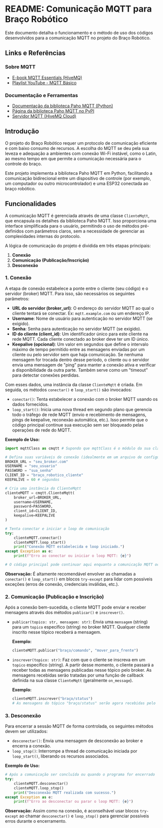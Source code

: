 # README: Comunicação MQTT para Braço Robótico

Este documento detalha o funcionamento e o método de uso dos códigos desenvolvidos para a comunicação MQTT no projeto do Braço Robótico.

## Links e Referências

### Sobre MQTT

  * [E-book MQTT Essentials (HiveMQ)](https://www.hivemq.com/downloads/hivemq-ebook-mqtt-essentials.pdf)
  * [Playlist YouTube - MQTT Básico](https://www.google.com/search?q=https://youtu.be/bBfHV2nM_PU%3Fsi%3DpBPUnZp1d1W7jhoJ)

### Documentação e Ferramentas

  * [Documentação da biblioteca Paho MQTT (Python)](https://eclipse.dev/paho/files/paho.mqtt.python/html/client.html)
  * [Página da biblioteca Paho MQTT no PyPI](https://pypi.org/project/paho-mqtt/)
  * [Servidor MQTT (HiveMQ Cloud)](https://www.hivemq.com/)

## Introdução

O projeto do Braço Robótico requer um protocolo de comunicação eficiente e com baixo consumo de recursos. A escolha do MQTT se deu pela sua leveza e adequação a ambientes com conexão Wi-Fi instável, como o Latin, ao mesmo tempo em que permite a comunicação necessária para o controle do braço.

Este projeto implementa a biblioteca Paho MQTT em Python, facilitando a comunicação bidirecional entre um dispositivo de controle (por exemplo, um computador ou outro microcontrolador) e uma ESP32 conectada ao braço robótico.

## Funcionalidades

A comunicação MQTT é gerenciada através de uma classe `ClienteMqtt`, que encapsula os detalhes da biblioteca Paho MQTT. Isso proporciona uma interface simplificada para o usuário, permitindo o uso de métodos pré-definidos com parâmetros claros, sem a necessidade de gerenciar as complexidades internas do protocolo.

A lógica de comunicação do projeto é dividida em três etapas principais:

1.  **Conexão**
2.  **Comunicação (Publicação/Inscrição)**
3.  **Desconexão**

### 1\. Conexão

A etapa de conexão estabelece a ponte entre o cliente (seu código) e o servidor (broker) MQTT. Para isso, são necessários os seguintes parâmetros:

  * **URL do servidor (broker\_url)**: O endereço do servidor MQTT ao qual o cliente tentará se conectar. Ex: `mqtt.example.com` ou um endereço IP.
  * **Username**: Nome de usuário para autenticação no servidor MQTT (se exigido).
  * **Senha**: Senha para autenticação no servidor MQTT (se exigido).
  * **ID do cliente (client\_id)**: Um identificador único para este cliente na rede MQTT. Cada cliente conectado ao broker deve ter um ID único.
  * **Keepalive (opcional)**: Um valor em segundos que define o intervalo máximo de tempo permitido entre as mensagens enviadas por um cliente ou pelo servidor sem que haja comunicação. Se nenhuma mensagem for trocada dentro desse período, o cliente ou o servidor envia uma mensagem de "ping" para manter a conexão ativa e verificar a disponibilidade da outra parte. Também serve como um "timeout" para detectar conexões perdidas.

Com esses dados, uma instância da classe `ClienteMqtt` é criada. Em seguida, os métodos `conectar()` e `loop_start()` são invocados:

  * `conectar()`: Tenta estabelecer a conexão com o broker MQTT usando os dados fornecidos.
  * `loop_start()`: Inicia uma nova thread em segundo plano que gerencia todo o tráfego de rede MQTT (envio e recebimento de mensagens, pings de keepalive, reconexão automática, etc.). Isso permite que o código principal continue sua execução sem ser bloqueado pelas operações de rede do MQTT.

**Exemplo de Uso:**

```python
import mqttClass as cmqtt # Supondo que mqttClass é o módulo da sua classe ClienteMqtt

# Defina suas variáveis de conexão (idealmente em um arquivo de configuração ou variáveis de ambiente)
BROKER_URL = "seu_broker.com"
USERNAME = "seu_usuario"
PASSWORD = "sua_senha"
CLIENT_ID = "braço_robotico_cliente"
KEEPALIVE = 60 # segundos

# Cria uma instância do ClienteMqtt
clienteMQTT = cmqtt.ClienteMqtt(
    broker_url=BROKER_URL,
    username=USERNAME,
    password=PASSWORD,
    client_id=CLIENT_ID,
    keepalive=KEEPALIVE
)

# Tenta conectar e iniciar o loop de comunicação
try:
    clienteMQTT.conectar()
    clienteMQTT.loop_start()
    print("Conexão MQTT estabelecida e loop iniciado.")
except Exception as e:
    print(f"Erro ao conectar ou iniciar o loop MQTT: {e}")

# O código principal pode continuar aqui enquanto a comunicação MQTT ocorre em segundo plano
```

**Observação:** É altamente recomendável envolver as chamadas a `conectar()` e `loop_start()` em blocos `try-except` para lidar com possíveis exceções (erros de conexão, credenciais inválidas, etc.).

### 2\. Comunicação (Publicação e Inscrição)

Após a conexão bem-sucedida, o cliente MQTT pode enviar e receber mensagens através dos métodos `publicar()` e `inscrever()`.

  * `publicar(topico: str, mensagem: str)`: Envia uma `mensagem` (string) para um `topico` específico (string) no broker MQTT. Qualquer cliente inscrito nesse tópico receberá a mensagem.

    **Exemplo:**

    ```python
    clienteMQTT.publicar("braço/comando", "mover_para_frente")
    ```

  * `inscrever(topico: str)`: Faz com que o cliente se inscreva em um `topico` específico (string). A partir desse momento, o cliente passará a receber todas as mensagens publicadas nesse tópico pelo broker. As mensagens recebidas serão tratadas por uma função de callback definida na sua classe `ClienteMqtt` (geralmente `on_message`).

    **Exemplo:**

    ```python
    clienteMQTT.inscrever("braço/status")
    # As mensagens do tópico "braço/status" serão agora recebidas pelo cliente.
    ```

### 3\. Desconexão

Para encerrar a sessão MQTT de forma controlada, os seguintes métodos devem ser utilizados:

  * `desconectar()`: Envia uma mensagem de desconexão ao broker e encerra a conexão.
  * `loop_stop()`: Interrompe a thread de comunicação iniciada por `loop_start()`, liberando os recursos associados.

**Exemplo de Uso:**

```python
# Após a comunicação ser concluída ou quando o programa for encerrado
try:
    clienteMQTT.desconectar()
    clienteMQTT.loop_stop()
    print("Desconexão MQTT realizada com sucesso.")
except Exception as e:
    print(f"Erro ao desconectar ou parar o loop MQTT: {e}")
```

**Observação:** Assim como na conexão, é aconselhável usar blocos `try-except` ao chamar `desconectar()` e `loop_stop()` para gerenciar possíveis erros durante o encerramento.
